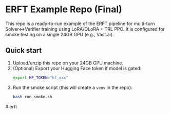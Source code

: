 # ERFT Example Repo (Final)
This repo is a ready-to-run example of the ERFT pipeline for multi-turn Solver<->Verifier training using LoRA/QLoRA + TRL PPO.
It is configured for smoke testing on a single 24GB GPU (e.g., Vast.ai).

## Quick start
1. Upload/unzip this repo on your 24GB GPU machine.
2. (Optional) Export your Hugging Face token if model is gated:
   ```bash
   export HF_TOKEN="hf_xxx"
   ```
3. Run the smoke script (this will create a `venv` in the repo):
   ```bash
   bash run_smoke.sh
   ```
#   e r f t  
 
